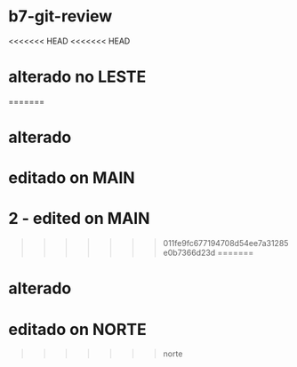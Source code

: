 # b7-git-review

<<<<<<< HEAD
<<<<<<< HEAD
# alterado no LESTE
=======
# alterado 

# editado on MAIN

# 2 - edited on MAIN
>>>>>>> 011fe9fc677194708d54ee7a31285e0b7366d23d
=======
# alterado

# editado on NORTE
>>>>>>> norte
